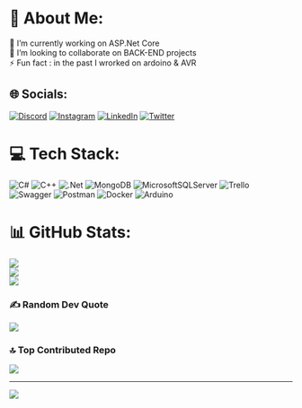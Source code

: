 # 💫 About Me:
🔭 I’m currently working on ASP.Net Core<br>👯 I’m looking to collaborate on BACK-END projects<br>⚡ Fun fact : in the past I wrorked on ardoino & AVR


## 🌐 Socials:
[![Discord](https://img.shields.io/badge/Discord-%237289DA.svg?logo=discord&logoColor=white)](https://discord.gg/alirezakmranian) [![Instagram](https://img.shields.io/badge/Instagram-%23E4405F.svg?logo=Instagram&logoColor=white)](https://instagram.com/alirezakmranian) [![LinkedIn](https://img.shields.io/badge/LinkedIn-%230077B5.svg?logo=linkedin&logoColor=white)](https://linkedin.com/in/alirezakmranian) [![Twitter](https://img.shields.io/badge/Twitter-%231DA1F2.svg?logo=Twitter&logoColor=white)](https://twitter.com/alirezakmranian) 

# 💻 Tech Stack:
![C#](https://img.shields.io/badge/c%23-%23239120.svg?style=for-the-badge&logo=c-sharp&logoColor=white) ![C++](https://img.shields.io/badge/c++-%2300599C.svg?style=for-the-badge&logo=c%2B%2B&logoColor=white) ![.Net](https://img.shields.io/badge/.NET-5C2D91?style=for-the-badge&logo=.net&logoColor=white) ![MongoDB](https://img.shields.io/badge/MongoDB-%234ea94b.svg?style=for-the-badge&logo=mongodb&logoColor=white) ![MicrosoftSQLServer](https://img.shields.io/badge/Microsoft%20SQL%20Sever-CC2927?style=for-the-badge&logo=microsoft%20sql%20server&logoColor=white) ![Trello](https://img.shields.io/badge/Trello-%23026AA7.svg?style=for-the-badge&logo=Trello&logoColor=white) ![Swagger](https://img.shields.io/badge/-Swagger-%23Clojure?style=for-the-badge&logo=swagger&logoColor=white) ![Postman](https://img.shields.io/badge/Postman-FF6C37?style=for-the-badge&logo=postman&logoColor=white) ![Docker](https://img.shields.io/badge/docker-%230db7ed.svg?style=for-the-badge&logo=docker&logoColor=white) ![Arduino](https://img.shields.io/badge/-Arduino-00979D?style=for-the-badge&logo=Arduino&logoColor=white) 
# 📊 GitHub Stats:
![](https://github-readme-stats.vercel.app/api?username=alirezakamranian&theme=nightowl&hide_border=false&include_all_commits=true&count_private=true)<br/>
![](https://github-readme-streak-stats.herokuapp.com/?user=alirezakamranian&theme=nightowl&hide_border=false)<br/>
![](https://github-readme-stats.vercel.app/api/top-langs/?username=alirezakamranian&theme=nightowl&hide_border=false&include_all_commits=true&count_private=true&layout=compact)

### ✍️ Random Dev Quote
![](https://quotes-github-readme.vercel.app/api?type=vetical&theme=radical)

### 🔝 Top Contributed Repo
![](https://github-contributor-stats.vercel.app/api?username=alirezakamranian&limit=5&theme=dark&combine_all_yearly_contributions=true)


---
[![](https://visitcount.itsvg.in/api?id=alirezakamranian&icon=0&color=0)](https://visitcount.itsvg.in)

<!-- Proudly created with GPRM ( https://gprm.itsvg.in ) -->
